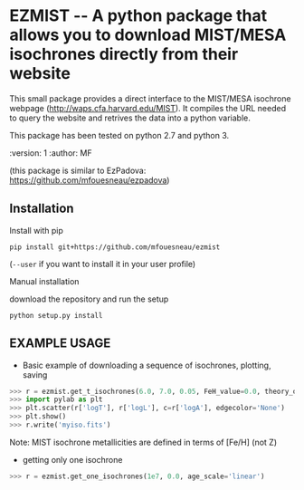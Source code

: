 EZMIST -- A python package that allows you to download MIST/MESA isochrones directly from their website
=======================================================================================================


This small package provides a direct interface to the MIST/MESA isochrone
webpage (http://waps.cfa.harvard.edu/MIST).
It compiles the URL needed to query the website and retrives the data into a
python variable.

This package has been tested on python 2.7 and python 3.

:version: 1
:author: MF

(this package is similar to EzPadova:  https://github.com/mfouesneau/ezpadova)

Installation
------------
Install with pip

```
pip install git+https://github.com/mfouesneau/ezmist
```
(`--user` if you want to install it in your user profile)

Manual installation

download the repository and run the setup

```python setup.py install```



EXAMPLE USAGE
-------------

* Basic example of downloading a sequence of isochrones, plotting, saving
```python 
>>> r = ezmist.get_t_isochrones(6.0, 7.0, 0.05, FeH_value=0.0, theory_output='full')
>>> import pylab as plt
>>> plt.scatter(r['logT'], r['logL'], c=r['logA'], edgecolor='None')
>>> plt.show()
>>> r.write('myiso.fits')
```

Note: MIST isochrone metallicities are defined in terms of [Fe/H] (not Z) 

* getting only one isochrone
```python 
>>> r = ezmist.get_one_isochrones(1e7, 0.0, age_scale='linear')
```
